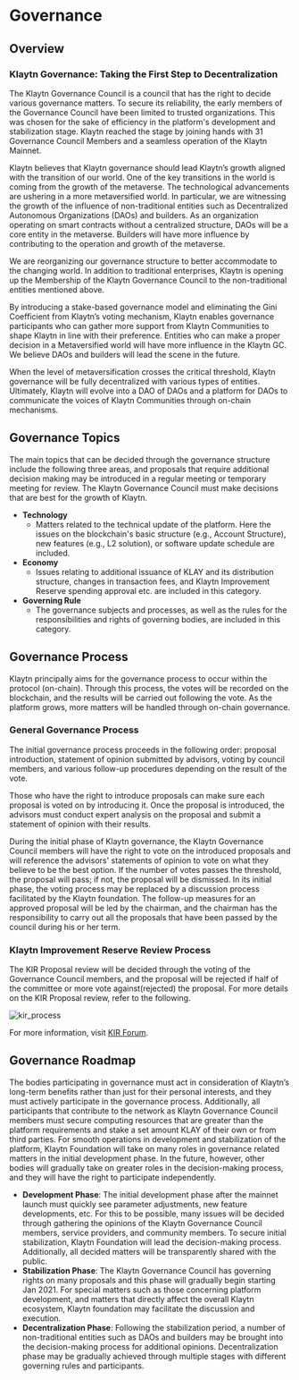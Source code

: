# Governance <a id="governance"></a>

## Overview <a id="overview"></a>

### Klaytn Governance: Taking the First Step to Decentralization <a id="klaytn-governance-taking-the-first-step-to-decentralization"></a>

The Klaytn Governance Council is a council that has the right to decide various governance matters. To secure its reliability, the early members of the Governance Council have been limited to trusted organizations. This was chosen for the sake of efficiency in the platform's development and stabilization stage. Klaytn reached the stage by joining hands with 31 Governance Council Members and a seamless operation of the Klaytn Mainnet.

Klaytn believes that Klaytn governance should lead Klaytn’s growth aligned with the transition of our world. One of the key transitions in the world is coming from the growth of the metaverse. The technological advancements are ushering in a more metaversified world. In particular, we are witnessing the growth of the influence of non-traditional entities such as Decentralized Autonomous Organizations (DAOs) and builders. As an organization operating on smart contracts without a centralized structure, DAOs will be a core entity in the metaverse. Builders will have more influence by contributing to the operation and growth of the metaverse.

We are reorganizing our governance structure to better accommodate to the changing world. In addition to traditional enterprises, Klaytn is opening up the Membership of the Klaytn Governance Council to the non-traditional entities mentioned above.

By introducing a stake-based governance model and eliminating the Gini Coefficient from Klaytn’s voting mechanism, Klaytn enables governance participants who can gather more support from Klaytn Communities to shape Klaytn in line with their preference. Entities who can make a proper decision in a Metaversified world will have more influence in the Klaytn GC. We believe DAOs and builders will lead the scene in the future.

When the level of metaversification crosses the critical threshold, Klaytn governance will be fully decentralized with various types of entities. Ultimately, Klaytn will evolve into a DAO of DAOs and a platform for DAOs to communicate the voices of Klaytn Communities through on-chain mechanisms.

## Governance Topics <a id="governance-topics"></a>

The main topics that can be decided through the governance structure include the following three areas, and proposals that require additional decision making may be introduced in a regular meeting or temporary meeting for review. The Klaytn Governance Council must make decisions that are best for the growth of Klaytn.

- **Technology**
  - Matters related to the technical update of the platform. Here the issues on the blockchain's basic structure (e.g., Account Structure), new features (e.g., L2 solution), or software update schedule are included.
- **Economy**
  - Issues relating to additional issuance of KLAY and its distribution structure, changes in transaction fees, and Klaytn Improvement Reserve spending approval etc. are included in this category.
- **Governing Rule**
  - The governance subjects and processes, as well as the rules for the responsibilities and rights of governing bodies, are included in this category.

## Governance Process <a id="governance-process"></a>

Klaytn principally aims for the governance process to occur within the protocol (on-chain). Through this process, the votes will be recorded on the blockchain, and the results will be carried out following the vote. As the platform grows, more matters will be handled through on-chain governance.

### General Governance Process <a id="general-governance-process"></a>

The initial governance process proceeds in the following order: proposal introduction, statement of opinion submitted by advisors, voting by council members, and various follow-up procedures depending on the result of the vote.

Those who have the right to introduce proposals can make sure each proposal is voted on by introducing it. Once the proposal is introduced, the advisors must conduct expert analysis on the proposal and submit a statement of opinion with their results.

During the initial phase of Klaytn governance, the Klaytn Governance Council members will have the right to vote on the introduced proposals and will reference the advisors' statements of opinion to vote on what they believe to be the best option. If the number of votes passes the threshold, the proposal will pass; if not, the proposal will be dismissed. In its initial phase, the voting process may be replaced by a discussion process facilitated by the Klaytn foundation. The follow-up measures for an approved proposal will be led by the chairman, and the chairman has the responsibility to carry out all the proposals that have been passed by the council during his or her term.

### Klaytn Improvement Reserve Review Process <a id="klaytn-improvement-reserve-review-process"></a>


The KIR Proposal review will be decided through the voting of the Governance Council members, and the proposal will be rejected if half of the committee or more vote against(rejected) the proposal. For more details on the KIR Proposal review, refer to the following.

![kir_process](../images/kir_process.png)

For more information, visit [KIR Forum](https://kir.klaytn.com/).

## Governance Roadmap <a id="governance-roadmap"></a>

The bodies participating in governance must act in consideration of Klaytn’s long-term benefits rather than just for their personal interests, and they must actively participate in the governance process. Additionally, all participants that contribute to the network as Klaytn Governance Council members must secure computing resources that are greater than the platform requirements and stake a set amount KLAY of their own or from third parties. For smooth operations in development and stabilization of the platform, Klaytn Foundation will take on many roles in governance related matters in the initial development phase. In the future, however, other bodies will gradually take on greater roles in the decision-making process, and they will have the right to participate independently.

* **Development Phase**: The initial development phase after the mainnet launch must quickly see parameter adjustments, new feature developments, etc. For this to be possible, many issues will be decided through gathering the opinions of the Klaytn Governance Council members, service providers, and community members. To secure initial stabilization, Klaytn Foundation will lead the decision-making process. Additionally, all decided matters will be transparently shared with the public.
* **Stabilization Phase**: The Klaytn Governance Council has governing rights on many proposals and this phase will gradually begin starting Jan 2021. For special matters such as those concerning platform development, and matters that directly affect the overall Klaytn ecosystem, Klaytn foundation may facilitate the discussion and execution.
* **Decentralization Phase**: Following the stabilization period, a number of non-traditional entities such as DAOs and builders may be brought into the decision-making process for additional opinions. Decentralization phase may be gradually achieved through multiple stages with different governing rules and participants.
